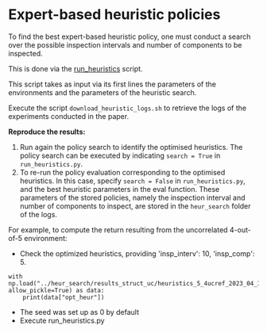 # Expert-based heuristic policies

To find the best expert-based heuristic policy, one must conduct a search over the possible inspection intervals and number of components to be inspected.

This is done via the [run_heuristics](run_heuristics.py) script.

This script takes as input via its first lines the parameters of the environments and the parameters of the heuristic search.

Execute the script `download_heuristic_logs.sh` to retrieve the logs of the experiments conducted in the paper.

**Reproduce the results:** 
1. Run again the policy search to identify the optimised heuristics.
 The policy search can be executed by indicating `search = True` in `run_heuristics.py`. 
2. To re-run the policy evaluation corresponding to the optimised heuristics.
 In this case, specify `search = False` in `run_heuristics.py`, and the best heuristic parameters in the eval function.
 These parameters of the stored policies, namely the inspection interval and number of components to inspect, are stored in the `heur_search` folder of the logs.

For example, to compute the return resulting from the uncorrelated 4-out-of-5 environment:

* Check the optimized heuristics, providing 'insp_interv': 10, 'insp_comp': 5.
 ```
 with np.load("../heur_search/results_struct_uc/heuristics_5_4ucref_2023_04_15_130930.npz", allow_pickle=True) as data:
     print(data["opt_heur"])
 ```
 
* The seed was set up as 0 by default
* Execute run_heuristics.py
